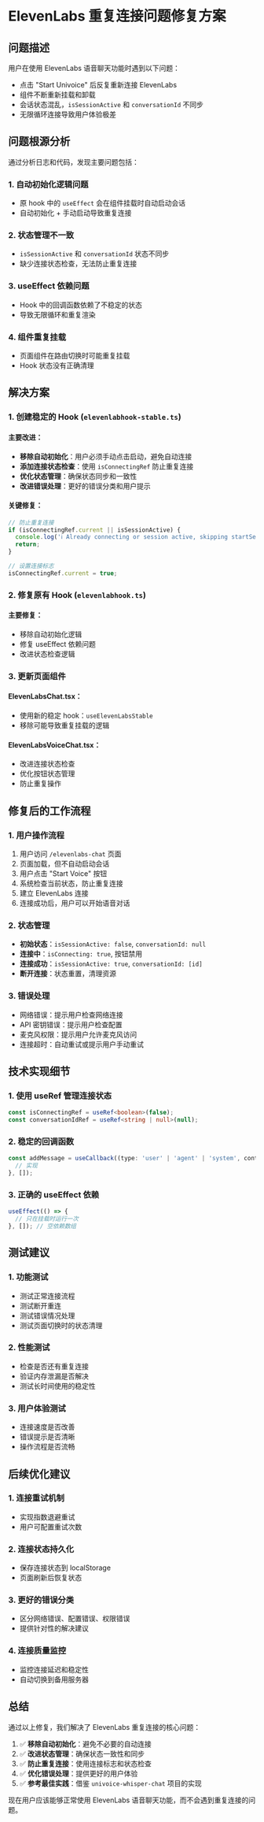 # ElevenLabs 重复连接问题修复方案

## 问题描述

用户在使用 ElevenLabs 语音聊天功能时遇到以下问题：
- 点击 "Start Univoice" 后反复重新连接 ElevenLabs
- 组件不断重新挂载和卸载
- 会话状态混乱，`isSessionActive` 和 `conversationId` 不同步
- 无限循环连接导致用户体验极差

## 问题根源分析

通过分析日志和代码，发现主要问题包括：

### 1. 自动初始化逻辑问题
- 原 hook 中的 `useEffect` 会在组件挂载时自动启动会话
- 自动初始化 + 手动启动导致重复连接

### 2. 状态管理不一致
- `isSessionActive` 和 `conversationId` 状态不同步
- 缺少连接状态检查，无法防止重复连接

### 3. useEffect 依赖问题
- Hook 中的回调函数依赖了不稳定的状态
- 导致无限循环和重复渲染

### 4. 组件重复挂载
- 页面组件在路由切换时可能重复挂载
- Hook 状态没有正确清理

## 解决方案

### 1. 创建稳定的 Hook (`elevenlabhook-stable.ts`)

#### 主要改进：
- **移除自动初始化**：用户必须手动点击启动，避免自动连接
- **添加连接状态检查**：使用 `isConnectingRef` 防止重复连接
- **优化状态管理**：确保状态同步和一致性
- **改进错误处理**：更好的错误分类和用户提示

#### 关键修复：
```typescript
// 防止重复连接
if (isConnectingRef.current || isSessionActive) {
  console.log('ℹ️ Already connecting or session active, skipping startSession call');
  return;
}

// 设置连接标志
isConnectingRef.current = true;
```

### 2. 修复原有 Hook (`elevenlabhook.ts`)

#### 主要修复：
- 移除自动初始化逻辑
- 修复 useEffect 依赖问题
- 改进状态检查逻辑

### 3. 更新页面组件

#### ElevenLabsChat.tsx：
- 使用新的稳定 hook：`useElevenLabsStable`
- 移除可能导致重复挂载的逻辑

#### ElevenLabsVoiceChat.tsx：
- 改进连接状态检查
- 优化按钮状态管理
- 防止重复操作

## 修复后的工作流程

### 1. 用户操作流程
1. 用户访问 `/elevenlabs-chat` 页面
2. 页面加载，但不自动启动会话
3. 用户点击 "Start Voice" 按钮
4. 系统检查当前状态，防止重复连接
5. 建立 ElevenLabs 连接
6. 连接成功后，用户可以开始语音对话

### 2. 状态管理
- **初始状态**：`isSessionActive: false`, `conversationId: null`
- **连接中**：`isConnecting: true`, 按钮禁用
- **连接成功**：`isSessionActive: true`, `conversationId: [id]`
- **断开连接**：状态重置，清理资源

### 3. 错误处理
- 网络错误：提示用户检查网络连接
- API 密钥错误：提示用户检查配置
- 麦克风权限：提示用户允许麦克风访问
- 连接超时：自动重试或提示用户手动重试

## 技术实现细节

### 1. 使用 useRef 管理连接状态
```typescript
const isConnectingRef = useRef<boolean>(false);
const conversationIdRef = useRef<string | null>(null);
```

### 2. 稳定的回调函数
```typescript
const addMessage = useCallback((type: 'user' | 'agent' | 'system', content: string) => {
  // 实现
}, []);
```

### 3. 正确的 useEffect 依赖
```typescript
useEffect(() => {
  // 只在挂载时运行一次
}, []); // 空依赖数组
```

## 测试建议

### 1. 功能测试
- 测试正常连接流程
- 测试断开重连
- 测试错误情况处理
- 测试页面切换时的状态清理

### 2. 性能测试
- 检查是否还有重复连接
- 验证内存泄漏是否解决
- 测试长时间使用的稳定性

### 3. 用户体验测试
- 连接速度是否改善
- 错误提示是否清晰
- 操作流程是否流畅

## 后续优化建议

### 1. 连接重试机制
- 实现指数退避重试
- 用户可配置重试次数

### 2. 连接状态持久化
- 保存连接状态到 localStorage
- 页面刷新后恢复状态

### 3. 更好的错误分类
- 区分网络错误、配置错误、权限错误
- 提供针对性的解决建议

### 4. 连接质量监控
- 监控连接延迟和稳定性
- 自动切换到备用服务器

## 总结

通过以上修复，我们解决了 ElevenLabs 重复连接的核心问题：

1. ✅ **移除自动初始化**：避免不必要的自动连接
2. ✅ **改进状态管理**：确保状态一致性和同步
3. ✅ **防止重复连接**：使用连接标志和状态检查
4. ✅ **优化错误处理**：提供更好的用户体验
5. ✅ **参考最佳实践**：借鉴 `univoice-whisper-chat` 项目的实现

现在用户应该能够正常使用 ElevenLabs 语音聊天功能，而不会遇到重复连接的问题。
